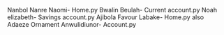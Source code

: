 Nanbol Nanre Naomi- Home.py
Bwalin Beulah- Current account.py
Noah elizabeth- Savings account.py
Ajibola Favour Labake- Home.py also
Adaeze Ornament Anwulidiunor-  Account.py
